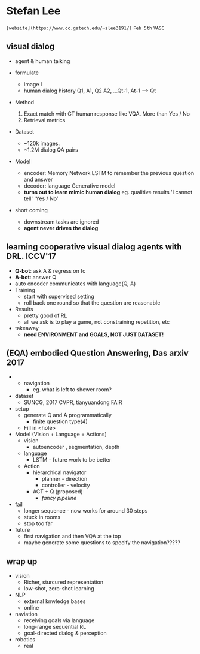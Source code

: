 # Stefan Lee
`[website](https://www.cc.gatech.edu/~slee3191/)` `Feb 5th` `VASC`

## visual dialog
- agent & human talking
- formulate
    + image I
    + human dialog history Q1, A1, Q2 A2, ...Qt-1, At-1 --> Qt

- Method
    1. Exact match with GT human response like VQA. More than Yes / No
    2. Retrieval metrics
- Dataset
    + ~120k images. 
    + ~1.2M dialog QA pairs
- Model
    + encoder: Memory Network
        LSTM to remember the previous question and answer
    + decoder: language Generative model
    + __turns out to learn mimic human dialog__
        eg. qualitive results
        'I cannot tell'
        'Yes / No'
- short coming
    + downstream tasks are ignored
    + __agent never drives the dialog__

## learning cooperative visual dialog agents with DRL. ICCV'17
- __Q-bot__: ask A & regress on fc 
- __A-bot__: answer Q
- auto encoder communicates with language(Q, A)
- Training
    + start with supervised setting
    + roll back one round so that the question are reasonable
- Results
    + pretty good of RL
    + all we ask is to play a game, not constraining repetition, etc
- takeaway
    + __need ENVIRONMENT and GOALS, NOT JUST DATASET!__

## (EQA) embodied Question Answering, Das arxiv 2017
- + navigation
    + eg. what is left to shower room?
- dataset
    + SUNCG, 2017 CVPR, tianyuandong FAIR
- setup
    + generate Q and A programmatically
        * finite question type(4)
    + Fill in \<hole\>
- Model (Vision + Language + Actions)
    + vision
        * autoencoder , segmentation, depth
    + language
        * LSTM - future work to be better
    + Action
        * hierarchical navigator
            - planner - direction
            - controller - velocity
        * ACT + Q (proposed) 
            - _fancy pipeline_
- fail
    + longer sequence - now works for around 30 steps
    + stuck in rooms
    + stop too far
- future
    + first navigation and then VQA at the top
    + maybe generate some questions to specify the navigation?????

## wrap up
- vision
    + Richer, sturcured representation
    + low-shot, zero-shot learning
- NLP
    + external knwledge bases
    + online 
- naviation
    + receiving goals via language
    + long-range sequential RL
    + goal-directed dialog & perception
- robotics
    + real 
































